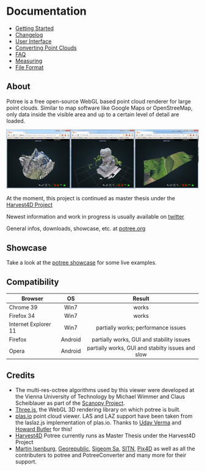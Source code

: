 
# Documentation

* [Getting Started](getting_started.md)
* [Changelog](changelog.md)
* [User Interface](user_interface.md)
* [Converting Point Clouds](converting.md)
* [FAQ](faq.md)
* [Measuring](measuring.md)
* [File Format](file_format.md)

## About

Potree is a free open-source WebGL based point cloud renderer for large point clouds.
Similar to map software like Google Maps or OpenStreeMap, only data inside the visible area and up to a certain level of detail are loaded.

![](./images/potree_screens.png)

At the moment, this project is continued as master thesis under the [Harvest4D Project](https://harvest4d.org/)

Newest information and work in progress is usually available on [twitter](https://twitter.com/m_schuetz)

General infos, downloads, showcase, etc. at [potree.org](http://potree.org/)

## Showcase

Take a look at the [potree showcase](http://potree.org/wp/demo/) for some live examples.

## Compatibility

| Browser              | OS      | Result        |
| -------------------- |:-------:|:-------------:|
| Chrome 39            | Win7    | works         |
| Firefox 34           | Win7    | works         |
| Internet Explorer 11 | Win7    | partially works; performance issues |
| Firefox              | Android | partially works, GUI and stability issues |
| Opera                | Android | partially works, GUI and stabilty issues and slow |


## Credits

* The multi-res-octree algorithms used by this viewer were developed at the Vienna University of Technology by Michael Wimmer and Claus Scheiblauer as part of the [Scanopy Project](http://www.cg.tuwien.ac.at/research/projects/Scanopy/).
* [Three.js](https://github.com/mrdoob/three.js), the WebGL 3D rendering library on which potree is built.
* [plas.io](http://plas.io/) point cloud viewer. LAS and LAZ support have been taken from the laslaz.js implementation of plas.io. Thanks to [Uday Verma](https://twitter.com/udaykverma) and [Howard Butler](https://twitter.com/howardbutler) for this!
* [Harvest4D](https://harvest4d.org/) Potree currently runs as Master Thesis under the Harvest4D Project
* [Martin Isenburg](http://rapidlasso.com/), [Georepublic](http://georepublic.de/en/), [Sigeom Sa](http://www.sigeom.ch/), [SITN](http://www.ne.ch/sitn), [Pix4D](http://pix4d.com/) as well as all the contributers to potree and PotreeConverter and many more for their support.
